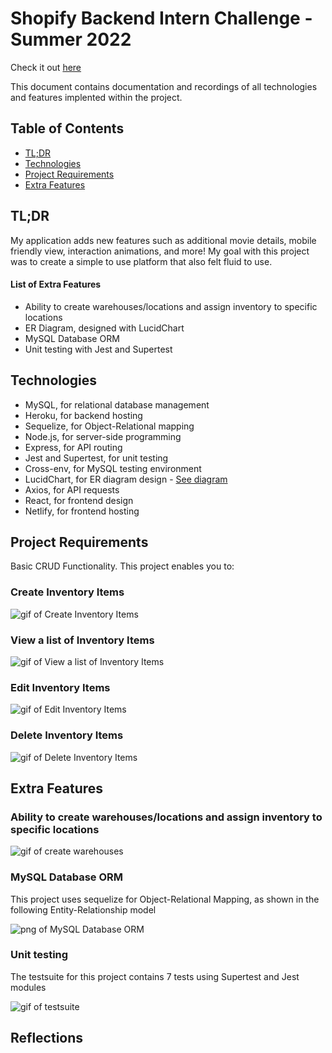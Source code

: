 # Shopify Backend Intern Challenge - Summer 2022

Check it out [here](https://shopify-backend-2022.netlify.app/)

This document contains documentation and recordings of all technologies and features implented within the project.

## Table of Contents

- [TL;DR](https://github.com/tylerami/shopify-2022#tldr)
- [Technologies](https://github.com/tylerami/shopify-2022#technologies)
- [Project Requirements](https://github.com/tylerami/shopify-2022#project-requirements)
- [Extra Features](https://github.com/tylerami/shopify-2022#extra-features)

## TL;DR

My application adds new features such as additional movie details, mobile friendly view, interaction animations, and more! My goal with this project was to create a simple to use platform that also felt fluid to use.

#### List of Extra Features

- Ability to create warehouses/locations and assign inventory to specific locations
- ER Diagram, designed with LucidChart
- MySQL Database ORM
- Unit testing with Jest and Supertest

## Technologies

- MySQL, for relational database management
- Heroku, for backend hosting
- Sequelize, for Object-Relational mapping
- Node.js, for server-side programming
- Express, for API routing
- Jest and Supertest, for unit testing
- Cross-env, for MySQL testing environment
- LucidChart, for ER diagram design - [See diagram](https://github.com/tylerami/shopify-2022/static/ERDiagram.png)
- Axios, for API requests
- React, for frontend design
- Netlify, for frontend hosting

## Project Requirements

Basic CRUD Functionality. This project enables you to:

### Create Inventory Items

![gif of Create Inventory Items](https://github.com/tylerami/shopify-2022/static/CreateItem.gif)

### View a list of Inventory Items

![gif of View a list of Inventory Items](https://github.com/tylerami/shopify-2022/static/ViewItems.gif)

### Edit Inventory Items

![gif of Edit Inventory Items](https://github.com/tylerami/shopify-2022/static/EditItem.gif)

### Delete Inventory Items

![gif of Delete Inventory Items](https://github.com/tylerami/shopify-2022/static/DeleteItem.gif)

## Extra Features

### Ability to create warehouses/locations and assign inventory to specific locations

![gif of create warehouses](https://github.com/tylerami/shopify-2022/static/CreateLocation.gif)

### MySQL Database ORM

This project uses sequelize for Object-Relational Mapping, as shown in the following Entity-Relationship model

![png of MySQL Database ORM](https://github.com/tylerami/shopify-2022/static/ERDiagram.png)

### Unit testing

The testsuite for this project contains 7 tests using Supertest and Jest modules

![gif of testsuite](https://github.com/tylerami/shopify-2022/static/tests.gif)

## Reflections
